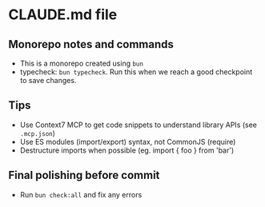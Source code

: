 # CLAUDE.md file

## Monorepo notes and commands

- This is a monorepo created using `bun`
- typecheck: `bun typecheck`. Run this when we reach a good checkpoint to save changes.

## Tips

- Use Context7 MCP to get code snippets to understand library APIs (see `.mcp.json`)
- Use ES modules (import/export) syntax, not CommonJS (require)
- Destructure imports when possible (eg. import { foo } from 'bar')

## Final polishing before commit

- Run `bun check:all` and fix any errors
